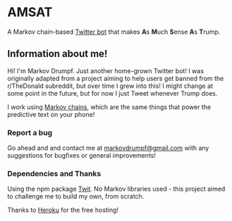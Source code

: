 # AMSAT
A Markov chain-based [Twitter bot](https://twitter.com/DrumpfMarkov) that makes **A**s **M**uch **S**ense **A**s **T**rump.

## Information about me!
Hi! I'm Markov Drumpf. Just another home-grown Twitter bot! I was originally adapted from a project aiming to help users get
banned from the r/TheDonald subreddit, but over time I grew into this! I might change at some point in the future, but for now
I just Tweet whenever Trump does.

I work using [Markov chains](https://en.wikipedia.org/wiki/Markov_chain), which are the same things that power the predictive
text on your phone!

### Report a bug
Go ahead and and contact me at markovdrumpf@gmail.com with any suggestions for bugfixes or general improvements!

### Dependencies and Thanks
Using the npm package [Twit](https://www.npmjs.com/package/twit).
No Markov libraries used - this project aimed to challenge me to build my own, from scratch.

Thanks to [Heroku](https://www.heroku.com/) for the free hosting!

